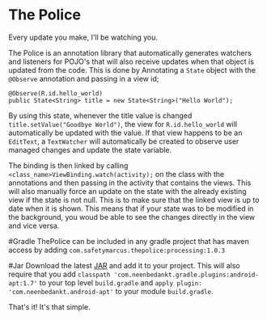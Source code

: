 # The Police
Every update you make, I'll be watching you.

The Police is an annotation library that automatically generates watchers and listeners for POJO's that will also receive updates when that object is updated from the code. This is done by Annotating a `State` object with the `@Observe` annotation and passing in a view id;

```
@Observe(R.id.hello_world)
public State<String> title = new State<String>("Hello World");
```

By using this state, whenever the title value is changed `title.setValue("Goodbye World")`, the view for `R.id.hello_world` will automatically be updated with the value. If that view happens to be an `EditText`, a `TextWatcher` will automatically be created to observe user managed changes and update the state variable.

The binding is then linked by calling `<class_name>ViewBinding.watch(activity);` on the class with the annotations and then passing in the activity that contains the views. This will also manually force an update on the state with the already existing view if the state is not null. This is to make sure that the linked view is up to date when it is shown. This means that if your state was to be modified in the background, you woud be able to see the changes directly in the view and vice versa.

#Gradle
ThePolice can be included in any gradle project that has maven access by adding
`com.safetymarcus.thepolice:processing:1.0.3`

#Jar
Download the latest <a href="https://drive.google.com/file/d/0B9zL9B65mpLlMi14MF91NTEyakk/view?usp=sharing">JAR</a> and add it to your project. This will also require that you add `classpath 'com.neenbedankt.gradle.plugins:android-apt:1.7'` to your top level `build.gradle` and `apply plugin: 'com.neenbedankt.android-apt'` to your module `build.gradle`.

That's it! It's that simple.
